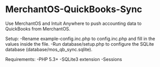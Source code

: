 MerchantOS-QuickBooks-Sync
==========================

Use MerchantOS and Intuit Anywhere to push accounting data to QuickBooks from MerchantOS.

Setup:
-Rename example-config.inc.php to config.inc.php and fill in the values inside the file.
-Run database/setup.php to configure the SQLite database (database/mos_qb_sync.sqlite).

Requirements:
-PHP 5.3+
-SQLite3 extension
-Sessions
